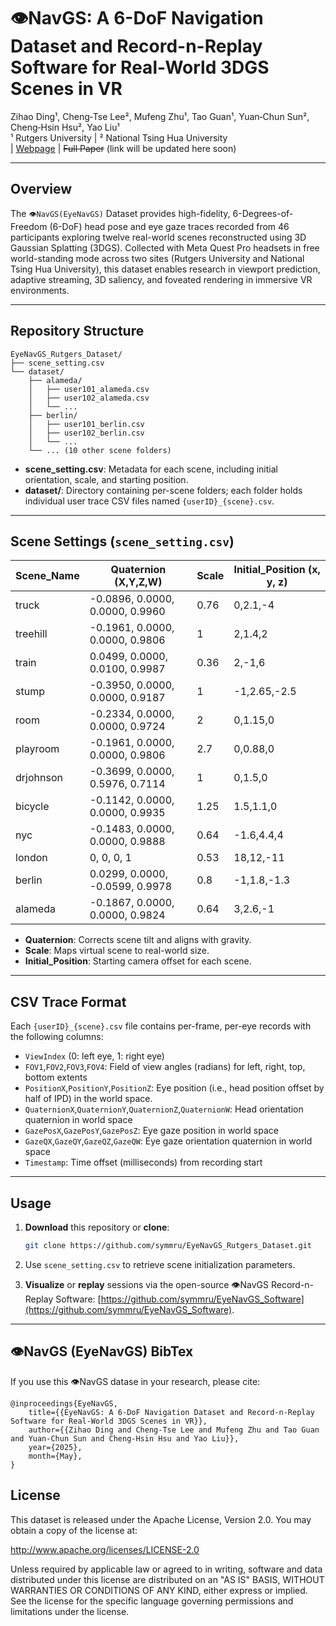 

# 👁️NavGS: A 6-DoF Navigation Dataset and Record-n-Replay Software for Real-World 3DGS Scenes in VR

Zihao Ding¹, Cheng‑Tse Lee², Mufeng Zhu¹, Tao Guan¹, Yuan‑Chun Sun², Cheng‑Hsin Hsu², Yao Liu¹<br>
¹ Rutgers University | ² National Tsing Hua University<br>
\| [Webpage](https://symmru.github.io/EyeNavGS/) | ~~Full Paper~~ (link will be updated here soon)

-------------------------------------------------------------------------------------------------------

## Overview

The `👁️NavGS(EyeNavGS)` Dataset provides high-fidelity, 6-Degrees-of-Freedom (6-DoF) head pose and eye gaze traces recorded from 46 participants exploring twelve real-world scenes reconstructed using 3D Gaussian Splatting (3DGS). Collected with Meta Quest Pro headsets in free world-standing mode across two sites (Rutgers University and National Tsing Hua University), this dataset enables research in viewport prediction, adaptive streaming, 3D saliency, and foveated rendering in immersive VR environments.

---

## Repository Structure

```text
EyeNavGS_Rutgers_Dataset/
├── scene_setting.csv
└── dataset/
    ├── alameda/
    │   ├── user101_alameda.csv
    │   ├── user102_alameda.csv
    │   └── ...
    ├── berlin/
    │   ├── user101_berlin.csv
    │   ├── user102_berlin.csv
    │   └── ...
    └── ... (10 other scene folders)
```

* **scene\_setting.csv**: Metadata for each scene, including initial orientation, scale, and starting position.
* **dataset/**: Directory containing per-scene folders; each folder holds individual user trace CSV files named `{userID}_{scene}.csv`.

---

## Scene Settings (`scene_setting.csv`)

| Scene_Name | Quaternion (X,Y,Z,W)            | Scale | Initial\_Position (x, y, z) |
| ---------- | ------------------------------- | ----- | --------------------------- |
| truck      | -0.0896, 0.0000, 0.0000, 0.9960 | 0.76  | 0,2.1,-4                    |
| treehill   | -0.1961, 0.0000, 0.0000, 0.9806 | 1     | 2,1.4,2                     |
| train      | 0.0499, 0.0000, 0.0100, 0.9987  | 0.36  | 2,-1,6                      |
| stump      | -0.3950, 0.0000, 0.0000, 0.9187 | 1     | -1,2.65,-2.5                |
| room       | -0.2334, 0.0000, 0.0000, 0.9724 | 2     | 0,1.15,0                    |
| playroom   | -0.1961, 0.0000, 0.0000, 0.9806 | 2.7   | 0,0.88,0                    |
| drjohnson  | -0.3699, 0.0000, 0.5976, 0.7114 | 1     | 0,1.5,0                     |
| bicycle    | -0.1142, 0.0000, 0.0000, 0.9935 | 1.25  | 1.5,1.1,0                   |
| nyc        | -0.1483, 0.0000, 0.0000, 0.9888 | 0.64  | -1.6,4.4,4                  |
| london     | 0, 0, 0, 1                      | 0.53  | 18,12,-11                   |
| berlin     | 0.0299, 0.0000, -0.0599, 0.9978 | 0.8   | -1,1.8,-1.3                 |
| alameda    | -0.1867, 0.0000, 0.0000, 0.9824 | 0.64  | 3,2.6,-1                    |

* **Quaternion**: Corrects scene tilt and aligns with gravity.
* **Scale**: Maps virtual scene to real-world size.
* **Initial\_Position**: Starting camera offset for each scene.

---

## CSV Trace Format

Each `{userID}_{scene}.csv` file contains per-frame, per-eye records with the following columns:

* `ViewIndex` (0: left eye, 1: right eye)
* `FOV1`,`FOV2`,`FOV3`,`FOV4`: Field of view angles (radians) for left, right, top, bottom extents
* `PositionX`,`PositionY`,`PositionZ`: Eye position (i.e., head position offset by half of IPD) in the world space.
* `QuaternionX`,`QuaternionY`,`QuaternionZ`,`QuaternionW`: Head orientation quaternion in world space
* `GazePosX`,`GazePosY`,`GazePosZ`: Eye gaze position in world space
* `GazeQX`,`GazeQY`,`GazeQZ`,`GazeQW`: Eye gaze orientation quaternion in world space
* `Timestamp`: Time offset (milliseconds) from recording start

---

## Usage

1. **Download** this repository or **clone**:
   
   ```bash
   git clone https://github.com/symmru/EyeNavGS_Rutgers_Dataset.git
   ```

2. Use `scene_setting.csv` to retrieve scene initialization parameters.

3. **Visualize** or **replay** sessions via the open-source 👁️NavGS Record-n-Replay Software: [https://github.com/symmru/EyeNavGS_Software](https://github.com/symmru/EyeNavGS_Software).

---

## 👁️NavGS (EyeNavGS) BibTex

If you use this 👁️NavGS datase in your research, please cite:

```textile
@inproceedings{EyeNavGS,
    title={{EyeNavGS: A 6-DoF Navigation Dataset and Record-n-Replay Software for Real-World 3DGS Scenes in VR}},
    author={{Zihao Ding and Cheng-Tse Lee and Mufeng Zhu and Tao Guan and Yuan-Chun Sun and Cheng-Hsin Hsu and Yao Liu}},
    year={2025},
    month={May},
}
```

## License

This dataset is released under the Apache License, Version 2.0.
You may obtain a copy of the license at:

http://www.apache.org/licenses/LICENSE-2.0

Unless required by applicable law or agreed to in writing, software and data distributed under this license are distributed on an "AS IS" BASIS,
WITHOUT WARRANTIES OR CONDITIONS OF ANY KIND, either express or implied. See the license for the specific language governing permissions and limitations under the license.
